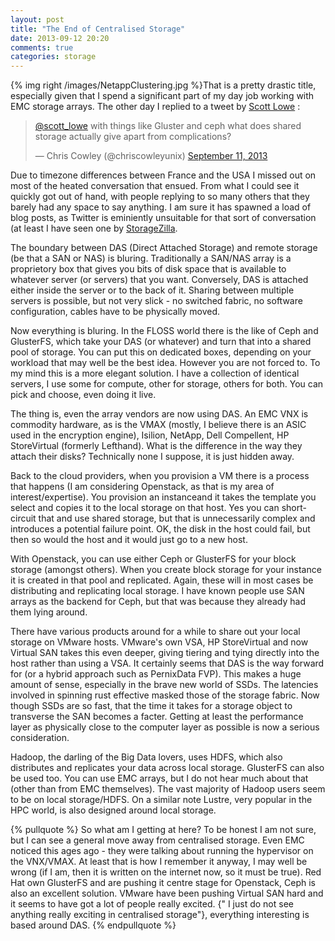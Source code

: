 ```yaml
---
layout: post
title: "The End of Centralised Storage"
date: 2013-09-12 20:20
comments: true
categories: storage
---
```

{% img right /images/NetappClustering.jpg %}That is a pretty drastic title, especially given that I spend a significant part of my day job working with EMC storage arrays. The other day I replied to a tweet by [Scott Lowe](http://blog.scottlowe.org) :

<blockquote class="twitter-tweet"><p><a href="https://twitter.com/scott_lowe">@scott_lowe</a> with things like Gluster and ceph what does shared storage actually give apart from complications?</p>&mdash; Chris Cowley (@chriscowleyunix) <a href="https://twitter.com/chriscowleyunix/statuses/377900529760083968">September 11, 2013</a></blockquote>
<script async src="//platform.twitter.com/widgets.js" charset="utf-8"></script>
<!-- more -->

Due to timezone differences between France and the USA I missed out on most of the heated conversation that ensued. From what I could see it quickly got out of hand, with people replying to so many others that they barely had any space to say anything. I am sure it has spawned a load of blog posts, as Twitter is eminiently unsuitable for that sort of conversation (at least I have seen one by [StorageZilla](http://storagezilla.typepad.com/storagezilla/2013/09/tomorrows-das-yesterday.html).

The boundary between DAS (Direct Attached Storage) and remote storage (be that a SAN or NAS) is bluring. Traditionally a SAN/NAS array is a proprietory box that gives you bits of disk space that is available to whatever server (or servers) that you want. Conversely, DAS is attached either inside the server or to the back of it. Sharing between multiple servers is possible, but not very slick - no switched fabric, no software configuration, cables have to be physically moved.

Now everything is bluring. In the FLOSS world there is the like of Ceph and GlusterFS, which take your DAS (or whatever) and turn that into a shared pool of storage. You can put this on dedicated boxes, depending on your workload that may well be the best idea. However you are not forced to. To my mind this is a more elegant solution. I have a collection of identical servers, I use some for compute, other for storage, others for both. You can pick and choose, even doing it live. 

The thing is, even the array vendors are now using DAS. An EMC VNX is commodity hardware, as is the VMAX (mostly, I believe there is an ASIC used in the encryption engine), Isilion, NetApp, Dell Compellent, HP StoreVirtual (formerly Lefthand). What is the difference in the way they attach their disks? Technically none I suppose, it is just hidden away.

Back to the cloud providers, when you provision a VM there is a process that happens (I am considering Openstack, as that is my area of interest/expertise). You provision an instanceand it takes the template you select and copies it to the local storage on that host. Yes you can short-circuit that and use shared storage, but that is unnecessarily complex and introduces a potential failure point. OK, the disk in the host could fail, but then so would the host and it would just go to a new host. 

With Openstack, you can use either Ceph or GlusterFS for your block storage (amongst others). When you create block storage for your instance it is created in that pool and replicated. Again, these will in most cases be distributing and replicating local storage. I have known people use SAN arrays as the backend for Ceph, but that was because they already had them lying around.

There have various products around for a while to share out your local storage on VMware hosts. VMware's own VSA, HP StoreVirtual and now Virtual SAN takes this even deeper, giving tiering and tying directly into the host rather than using a VSA. It certainly seems that DAS is the way forward for (or a hybrid approach such as PernixData FVP). This makes a huge amount of sense, especially in the brave new world of SSDs. The latencies involved in spinning rust effective masked those of the storage fabric. Now though SSDs are so fast, that the time it takes for a storage object to transverse the SAN becomes a facter. Getting at least the performance layer as physically close to the computer layer as possible is now a serious consideration.

Hadoop, the darling of the Big Data lovers, uses HDFS, which also distributes and replicates your data across local storage. GlusterFS can also be used too. You can use EMC arrays, but I do not hear much about that (other than from EMC themselves). The vast majority of Hadoop users seem to be on local storage/HDFS. On a similar note Lustre, very popular in the HPC world, is also designed around local storage.

{% pullquote %}
So what am I getting at here? To be honest I am not sure, but I can see a general move away from centralised storage. Even EMC noticed this ages ago - they were talking about running the hypervisor on the VNX/VMAX. At least that is how I remember it anyway, I may well be wrong (if I am, then it is written on the internet now, so it must be true). Red Hat own GlusterFS and are pushing it centre stage for Openstack, Ceph is also an excellent solution. VMware have been pushing Virtual SAN hard and it seems to have got a lot of people really excited. {" I just do not see anything really exciting in centralised storage"}, everything interesting is based around DAS.
{% endpullquote %}
